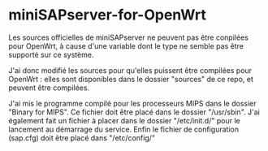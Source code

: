 # miniSAPserver-for-OpenWrt
Les sources officielles de miniSAPserver ne peuvent pas être conpilées pour OpenWrt, à cause d'une variable dont le type ne semble pas être supporté sur ce système.

J'ai donc modifié les sources pour qu'elles puissent être compilées pour OpenWrt : elles sont disponibles dans le dossier "sources" de ce repo, et peuvent être compilées.

J'ai mis le programme compilé pour les processeurs MIPS dans le dossier "Binary for MIPS". Ce fichier doit être placé dans le dossier "/usr/sbin".
J'ai également fait un fichier à placer dans le dossier "/etc/init.d/" pour le lancement au démarrage du service.
Enfin le fichier de configuration (sap.cfg) doit être placé dans "/etc/config/"
